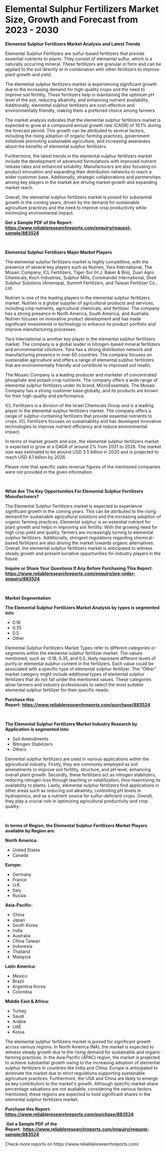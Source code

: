<p><h1>Elemental Sulphur Fertilizers Market Size, Growth and Forecast from 2023 - 2030</h1></p><p><strong>Elemental Sulphur Fertilizers Market Analysis and Latest Trends</strong></p>
<p><p>Elemental Sulphur Fertilizers are sulfur-based fertilizers that provide essential nutrients to plants. They consist of elemental sulfur, which is a naturally occurring mineral. These fertilizers are granular in form and can be applied to the soil directly or in combination with other fertilizers to improve plant growth and yield.</p><p>The elemental sulphur fertilizers market is experiencing significant growth due to the increasing demand for high-quality crops and the need to improve soil fertility. These fertilizers help in maintaining the optimum pH level of the soil, reducing alkalinity, and enhancing nutrient availability. Additionally, elemental sulphur fertilizers are cost-effective and environmentally friendly, making them a preferred choice among farmers.</p><p>The market analysis indicates that the elemental sulphur fertilizers market is expected to grow at a compound annual growth rate (CAGR) of 10.1% during the forecast period. This growth can be attributed to several factors, including the rising adoption of organic farming practices, government initiatives promoting sustainable agriculture, and increasing awareness about the benefits of elemental sulphur fertilizers.</p><p>Furthermore, the latest trends in the elemental sulphur fertilizers market include the development of advanced formulations with improved nutrient release rates and enhanced solubility. Manufacturers are also focusing on product innovation and expanding their distribution networks to reach a wider customer base. Additionally, strategic collaborations and partnerships among key players in the market are driving market growth and expanding market reach.</p><p>Overall, the elemental sulphur fertilizers market is poised for substantial growth in the coming years, driven by the demand for sustainable agriculture practices and the need to improve crop productivity while minimizing environmental impact.</p></p>
<p><strong>Get a Sample PDF of the Report:&nbsp; <a href="https://www.reliableresearchreports.com/enquiry/request-sample/883524">https://www.reliableresearchreports.com/enquiry/request-sample/883524</a></strong></p>
<p>&nbsp;</p>
<p><strong>Elemental Sulphur Fertilizers Major Market Players</strong></p>
<p><p>The elemental sulphur fertilizers market is highly competitive, with the presence of several key players such as Nutrien, Yara International, The Mosaic Company, ICL Fertilizers, Tiger-Sul (H.J. Baker & Bro), Zuari Agro Chemicals, Koch Industries, Sulphur Mills, Coromandel International, Shell Sulphur Solutions (Ameropa), Summit Fertilizers, and Taiwan Fertilizer Co., Ltd.</p><p>Nutrien is one of the leading players in the elemental sulphur fertilizers market. Nutrien is a global supplier of agricultural products and services, including crop nutrients, agricultural chemicals, and fertilizer. The company has a strong presence in North America, South America, and Australia. Nutrien focuses on innovative product development and has made significant investments in technology to enhance its product portfolio and improve manufacturing processes. </p><p>Yara International is another key player in the elemental sulphur fertilizers market. The company is a global leader in nitrogen-based mineral fertilizers and environmental solutions. Yara has a strong distribution network and manufacturing presence in over 60 countries. The company focuses on sustainable agriculture and offers a range of elemental sulphur fertilizers that are environmentally friendly and contribute to improved soil health.</p><p>The Mosaic Company is a leading producer and marketer of concentrated phosphate and potash crop nutrients. The company offers a wide range of elemental sulphur fertilizers under its brand, MicroEssentials. The Mosaic Company has a strong customer base globally, and its products are known for their high-quality and performance.</p><p>ICL Fertilizers is a division of the Israel Chemicals Group and is a leading player in the elemental sulphur fertilizers market. The company offers a range of sulphur-containing fertilizers that provide essential nutrients to crops. ICL Fertilizers focuses on sustainability and has developed innovative technologies to improve nutrient efficiency and reduce environmental impact.</p><p>In terms of market growth and size, the elemental sulphur fertilizers market is expected to grow at a CAGR of around 2% from 2021 to 2026. The market size was estimated to be around USD 3.5 billion in 2020 and is projected to reach USD 4.1 billion by 2026.</p><p>Please note that specific sales revenue figures of the mentioned companies were not provided in the given information.</p></p>
<p>&nbsp;</p>
<p><strong>What Are The Key Opportunities For Elemental Sulphur Fertilizers Manufacturers?</strong></p>
<p><p>The Elemental Sulphur Fertilizers market is expected to experience significant growth in the coming years. This can be attributed to the rising demand for sustainable agricultural solutions and the increasing adoption of organic farming practices. Elemental sulphur is an essential nutrient for plant growth and helps in improving soil fertility. With the growing need for high crop yield and quality, farmers are increasingly turning to elemental sulphur fertilizers. Additionally, stringent regulations regarding chemical-based fertilizers are also driving the market towards organic alternatives. Overall, the elemental sulphur fertilizers market is anticipated to witness steady growth and present lucrative opportunities for industry players in the future.</p></p>
<p><strong>Inquire or Share Your Questions If Any Before Purchasing This Report: <a href="https://www.reliableresearchreports.com/enquiry/pre-order-enquiry/883524">https://www.reliableresearchreports.com/enquiry/pre-order-enquiry/883524</a></strong></p>
<p>&nbsp;</p>
<p><strong>Market Segmentation</strong></p>
<p><strong>The Elemental Sulphur Fertilizers Market Analysis by types is segmented into:</strong></p>
<p><ul><li>0.18</li><li>0.35</li><li>0.5</li><li>Other</li></ul></p>
<p><p>Elemental Sulphur Fertilizers Market Types refer to different categories or segments within the elemental sulphur fertilizer market. The values mentioned, such as -0.18, 0.35, and 0.5, likely represent different levels of purity or elemental sulphur content in the fertilizers. Each value could be associated with a specific type of elemental sulphur fertilizer. The "Other" market category might include additional types of elemental sulphur fertilizers that do not fall under the mentioned values. These categories allow farmers and industry professionals to select the most suitable elemental sulphur fertilizer for their specific needs.</p></p>
<p><strong>Purchase this Report:&nbsp;<a href="https://www.reliableresearchreports.com/purchase/883524">https://www.reliableresearchreports.com/purchase/883524</a></strong></p>
<p>&nbsp;</p>
<p><strong>The Elemental Sulphur Fertilizers Market Industry Research by Application is segmented into:</strong></p>
<p><ul><li>Soil Amendments</li><li>Nitrogen Stabilizers</li><li>Others</li></ul></p>
<p><p>Elemental sulphur fertilizers are used in various applications within the agricultural industry. Firstly, they are commonly employed as soil amendments to improve soil fertility, structure, and pH level, enhancing overall plant growth. Secondly, these fertilizers act as nitrogen stabilizers, reducing nitrogen loss through leaching or volatilization, thus maximizing its availability to plants. Lastly, elemental sulphur fertilizers find applications in other areas such as reducing soil alkalinity, controlling pH levels in hydroponics, and as a nutrient source for sulfur-deficient crops. Overall, they play a crucial role in optimizing agricultural productivity and crop quality.</p></p>
<p>&nbsp;</p>
<p><strong>In terms of Region, the Elemental Sulphur Fertilizers Market Players available by Region are:</strong></p>
<p>
    <p> <strong> North America: </strong>
        <ul>
            <li>United States</li>
            <li>Canada</li>
        </ul>
        </p> 
    <p> <strong> Europe: </strong>
        <ul>
            <li>Germany</li>
            <li>France</li>
            <li>U.K.</li>
            <li>Italy</li>
            <li>Russia</li>
        </ul>
        </p> 
    <p> <strong> Asia-Pacific: </strong>
        <ul>
            <li>China</li>
            <li>Japan</li>
            <li>South Korea</li>
            <li>India</li>
            <li>Australia</li>
            <li>China Taiwan</li>
            <li>Indonesia</li>
            <li>Thailand</li>
            <li>Malaysia</li>
        </ul>
        </p> 
    <p> <strong> Latin America: </strong>
        <ul>
            <li>Mexico</li>
            <li>Brazil</li>
            <li>Argentina Korea</li>
            <li>Colombia</li>
        </ul>
        </p> 
    <p> <strong> Middle East & Africa: </strong>
        <ul>
            <li>Turkey</li>
            <li>Saudi</li>
            <li>Arabia</li>
            <li>UAE</li>
            <li>Korea</li>
        </ul>
    </p>
    </p>
<p><p>The elemental sulphur fertilizers market is poised for significant growth across various regions. In North America (NA), the market is expected to witness steady growth due to the rising demand for sustainable and organic farming practices. In the Asia Pacific (APAC) region, the market is projected to achieve substantial growth owing to the increasing adoption of elemental sulphur fertilizers in countries like India and China. Europe is anticipated to dominate the market due to strict regulations supporting sustainable agriculture practices. Furthermore, the USA and China are likely to emerge as key contributors to the market's growth. Although specific market share percentage valuations are not available, considering the various factors mentioned, these regions are expected to hold significant shares in the elemental sulphur fertilizers market.</p></p>
<p><strong>Purchase this Report: <a href="https://www.reliableresearchreports.com/purchase/883524">https://www.reliableresearchreports.com/purchase/883524</a></strong></p>
<p>&nbsp;<strong>Get a Sample PDF of the Report:&nbsp;&nbsp;<a href="https://www.reliableresearchreports.com/enquiry/request-sample/883524">https://www.reliableresearchreports.com/enquiry/request-sample/883524</a></strong></p>
<p><strong></strong></p>
<p>Check more reports on https://www.reliableresearchreports.com/</p>